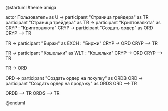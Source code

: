@startuml
!theme amiga

actor Пользователь as U -> participant "Страница трейдера" as TR
participant "Страница трейдера" as TR -> participant "Криптовалюта" as CRYP : "Криптовалюта"
CRYP -> participant "Создать ордер" as ORD
CRYP --> TR

TR -> participant "Биржи" as EXCH : "Биржи"
CRYP -> ORD
CRYP --> TR

TR -> participant "Кошельки" as WLT : "Кошельки"
CRYP -> ORD
CRYP --> TR

TR -> ORD

ORD -> participant "Создать ордер на покупку" as ORDB
ORD -> participant "Создать ордер на продажу" as ORDS
ORD --> TR

ORDB --> TR
ORDS --> TR

@enduml